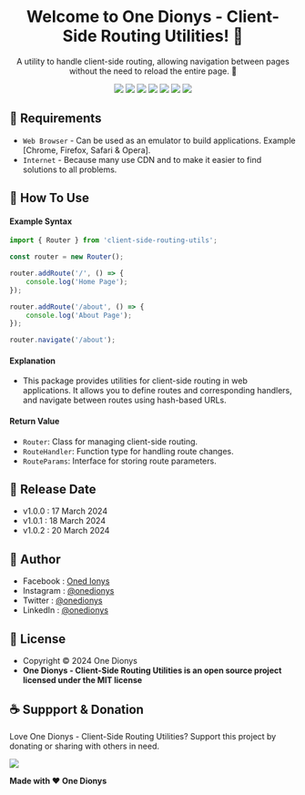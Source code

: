 <h1 align="center">Welcome to One Dionys - Client-Side Routing Utilities! 👋 </h1>

<p align="center">A utility to handle client-side routing, allowing navigation between pages without the need to reload the entire page. 💖 </p>

<p align="center">
<img src="https://img.shields.io/github/contributors/onedionys/onedionys-client-side-routing-utilities?style=flat-square">
<img src="https://img.shields.io/github/issues/onedionys/onedionys-client-side-routing-utilities?style=flat-square">
<img src="https://img.shields.io/github/stars/onedionys/onedionys-client-side-routing-utilities?style=flat-square"> 
<img src="https://img.shields.io/github/forks/onedionys/onedionys-client-side-routing-utilities?style=flat-square">
<img src="https://img.shields.io/github/last-commit/onedionys/onedionys-client-side-routing-utilities.svg?style=flat-square">
<img src="https://img.shields.io/github/languages/code-size/onedionys/onedionys-client-side-routing-utilities?style=flat-square">
<img src="https://img.shields.io/github/license/onedionys/onedionys-client-side-routing-utilities?style=flat-square">
</p>

## 💾 Requirements

* `Web Browser` - Can be used as an emulator to build applications. Example [Chrome, Firefox, Safari & Opera].
* `Internet` - Because many use CDN and to make it easier to find solutions to all problems.

## 🎯 How To Use

#### Example Syntax

```typescript
import { Router } from 'client-side-routing-utils';

const router = new Router();

router.addRoute('/', () => {
    console.log('Home Page');
});

router.addRoute('/about', () => {
    console.log('About Page');
});

router.navigate('/about');
```

#### Explanation

* This package provides utilities for client-side routing in web applications. It allows you to define routes and corresponding handlers, and navigate between routes using hash-based URLs.

#### Return Value

* `Router`: Class for managing client-side routing.
* `RouteHandler`: Function type for handling route changes.
* `RouteParams`: Interface for storing route parameters.

## 📆 Release Date

* v1.0.0 : 17 March 2024
* v1.0.1 : 18 March 2024
* v1.0.2 : 20 March 2024

## 🧑 Author

* Facebook : <a href="https://www.facebook.com/theonedionys"> Oned Ionys</a>
* Instagram : <a href="https://www.instagram.com/onedionys/"> @onedionys</a>
* Twitter : <a href="https://twitter.com/onedionys"> @onedionys</a>
* LinkedIn :  <a href="https://www.linkedin.com/in/onedionys/"> @onedionys</a>

## 📝 License

* Copyright © 2024 One Dionys
* **One Dionys - Client-Side Routing Utilities is an open source project licensed under the MIT license**

## ☕️ Suppport & Donation

Love One Dionys - Client-Side Routing Utilities? Support this project by donating or sharing with others in need.

<a href="https://www.buymeacoffee.com/onedionys"><img src="https://img.shields.io/badge/Buy_Me_A_Coffee-FFDD00?style=for-the-badge&logo=buy-me-a-coffee&logoColor=black"/> </a>

**Made with ❤️ One Dionys**
